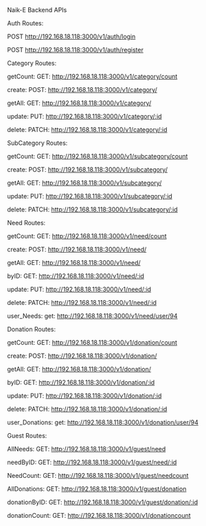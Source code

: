 Naik-E Backend APIs

Auth Routes:

POST http://192.168.18.118:3000/v1/auth/login

POST http://192.168.18.118:3000/v1/auth/register


Category Routes:

getCount: GET: http://192.168.18.118:3000/v1/category/count 

create: POST: http://192.168.18.118:3000/v1/category/

getAll: GET: http://192.168.18.118:3000/v1/category/

update: PUT: http://192.168.18.118:3000/v1/category/:id

delete: PATCH: http://192.168.18.118:3000/v1/category/:id


SubCategory Routes:

getCount: GET: http://192.168.18.118:3000/v1/subcategory/count 

create: POST: http://192.168.18.118:3000/v1/subcategory/ 

getAll: GET: http://192.168.18.118:3000/v1/subcategory/

update: PUT: http://192.168.18.118:3000/v1/subcategory/:id

delete: PATCH: http://192.168.18.118:3000/v1/subcategory/:id


Need Routes:

getCount: GET: http://192.168.18.118:3000/v1/need/count 

create: POST: http://192.168.18.118:3000/v1/need/ 

getAll: GET: http://192.168.18.118:3000/v1/need/

byID: GET: http://192.168.18.118:3000/v1/need/:id

update: PUT: http://192.168.18.118:3000/v1/need/:id

delete: PATCH: http://192.168.18.118:3000/v1/need/:id

user_Needs: get: http://192.168.18.118:3000/v1/need/user/94

Donation Routes:

getCount: GET: http://192.168.18.118:3000/v1/donation/count 

create: POST: http://192.168.18.118:3000/v1/donation/ 

getAll: GET: http://192.168.18.118:3000/v1/donation/

byID: GET: http://192.168.18.118:3000/v1/donation/:id

update: PUT: http://192.168.18.118:3000/v1/donation/:id

delete: PATCH: http://192.168.18.118:3000/v1/donation/:id

user_Donations: get: http://192.168.18.118:3000/v1/donation/user/94

Guest Routes:

AllNeeds: GET: http://192.168.18.118:3000/v1/guest/need 

needByID: GET: http://192.168.18.118:3000/v1/guest/need/:id 

NeedCount: GET: http://192.168.18.118:3000/v1/guest/needcount

AllDonations: GET: http://192.168.18.118:3000/v1/guest/donation 

donationByID: GET: http://192.168.18.118:3000/v1/guest/donation/:id 

donationCount: GET: http://192.168.18.118:3000/v1/donationcount

